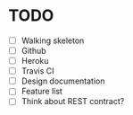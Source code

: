 # TODO #

- [ ] Walking skeleton
- [ ] Github
- [ ] Heroku
- [ ] Travis CI
- [ ] Design documentation
- [ ] Feature list
- [ ] Think about REST contract?
